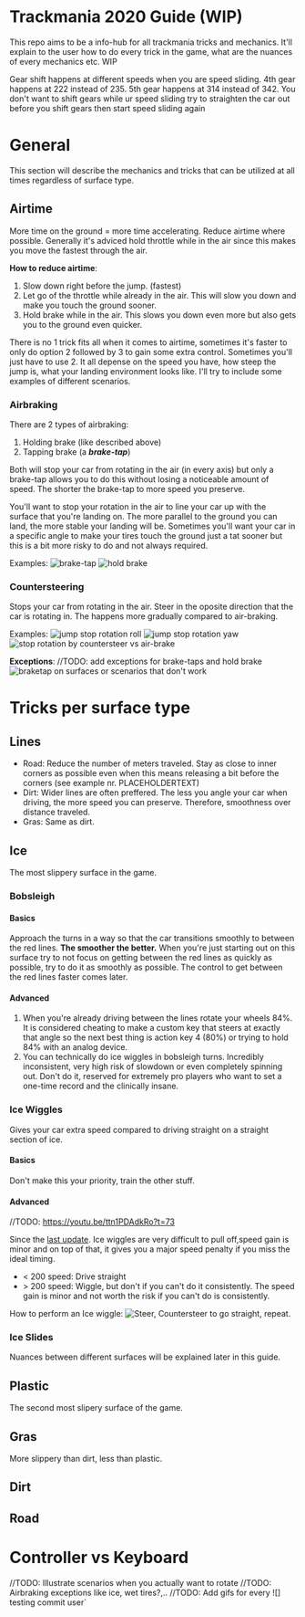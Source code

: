# Trackmania 2020 Guide (WIP)
This repo aims to be a info-hub for all trackmania tricks and mechanics. It'll explain to the user how to do every trick in the game, what are the nuances of every mechanics etc. WIP

Gear shift happens at different speeds when you are speed sliding. 4th gear happens at 222 instead of 235. 5th gear happens at 314 instead of 342. You don't want to shift gears while ur speed sliding try to straighten the car out before you shift gears then start speed sliding again

# General
This section will describe the mechanics and tricks that can be utilized at all times regardless of surface type.
## Airtime
More time on the ground = more time accelerating. Reduce airtime where possible. 
Generally it's adviced hold throttle while in the air since this makes you move the fastest through the air.

**How to reduce airtime**:
1. Slow down right before the jump. (fastest)
2. Let go of the throttle while already in the air. This will slow you down and make you touch the ground sooner.
3. Hold brake while in the air. This slows you down even more but also gets you to the ground even quicker.

There is no 1 trick fits all when it comes to airtime, sometimes it's faster to only do option 2 followed by 3 to gain some extra control. Sometimes you'll just have to use 2. It all depense on the speed you have, how steep the jump is, what your landing environment looks like. I'll try to include some examples of different scenarios.

### Airbraking
There are 2 types of airbraking:

1. Holding brake (like described above)
2. Tapping brake (a ***brake-tap***)

Both will stop your car from rotating in the air (in every axis) but only a brake-tap allows you to do this without losing a noticeable amount of speed.
The shorter the brake-tap to more speed you preserve.

You'll want to stop your rotation in the air to line your car up with the surface that you're landing on. The more parallel to the ground you can land, the more stable your landing will be. 
Sometimes you'll want your car in a specific angle to make your tires touch the ground just a tat sooner but this is a bit more risky to do and not always required.

Examples:
![brake-tap]()
![hold brake]()

### Countersteering
Stops your car from rotating in the air.
Steer in the oposite direction that the car is rotating in.
The happens more gradually compared to air-braking.

Examples:
![jump stop rotation roll]()
![jump stop rotation yaw]()
![stop rotation by countersteer vs air-brake]()

**Exceptions**:
//TODO: add exceptions for brake-taps and hold brake
![braketap on surfaces or scenarios that don't work]()

# Tricks per surface type
## Lines

* Road: Reduce the number of meters traveled. Stay as close to inner corners as possible even when this means releasing a bit before the corners (see example nr. PLACEHOLDERTEXT)
* Dirt: Wider lines are often preffered. The less you angle your car when driving, the more speed you can preserve. Therefore, smoothness over distance traveled.
* Gras: Same as dirt. 

## Ice
The most slippery surface in the game.

### Bobsleigh
#### **Basics**
Approach the turns in a way so that the car transitions smoothly to between the red lines. **The smoother the better.**
When you're just starting out on this surface try to not focus on getting between the red lines as quickly as possible, try to do it as smoothly as possible. The control to get between the red lines faster comes later.

#### **Advanced**
1. When you're already driving between the lines rotate your wheels 84%. It is considered cheating to make a custom key that steers at exactly that angle so the next best thing is action key 4 (80%) or trying to hold 84% with an analog device.
2. You can technically do ice wiggles in bobsleigh turns. Incredibly inconsistent, very high risk of slowdown or even completely spinning out. Don't do it, reserved for extremely pro players who want to set a one-time record and the clinically insane.

### Ice Wiggles
Gives your car extra speed compared to driving straight on a straight section of ice.

#### **Basics**
Don't make this your priority, train the other stuff.

#### **Advanced**
//TODO: https://youtu.be/ttn1PDAdkRo?t=73

Since the [last update](https://www.trackmania.com/news/7126). Ice wiggles are very difficult to pull off,speed gain is minor and on top of that, it gives you a major speed penalty if you miss the ideal timing.
* < 200 speed: Drive straight
* \> 200 speed: Wiggle, but don't if you can't do it consistently. The speed gain is minor and not worth the risk if you can't do is consistently.

How to perform an Ice wiggle:
![Steer, Countersteer to go straight, repeat.]()

### Ice Slides
Nuances between different surfaces will be explained later in this guide.

## Plastic
The second most slipery surface of the game.

## Gras
More slippery than dirt, less than plastic.

## Dirt

## Road
# Controller vs Keyboard

//TODO: Illustrate scenarios when you actually want to rotate
//TODO: Airbraking exceptions like ice, wet tires?,..
//TODO: Add gifs for every ![]
testing commit user`